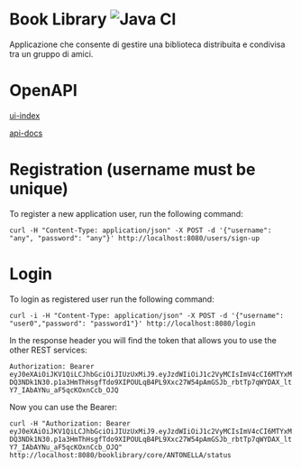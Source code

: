 # Book Library ![Java CI](https://github.com/vincenzofiore/ex1-library/workflows/Java%20CI/badge.svg?branch=develop)
Applicazione che consente di gestire una biblioteca distribuita e condivisa tra un gruppo di amici.

# OpenAPI
[ui-index](http://localhost:8080/swagger-ui/index.html)

[api-docs](http://localhost:8080/v3/api-docs)

# Registration (username must be unique)
To register a new application user, run the following command:

`curl -H "Content-Type: application/json" -X POST -d '{"username": "any", "password": "any"}' http://localhost:8080/users/sign-up`

# Login
To login as registered user run the following command:

`curl -i -H "Content-Type: application/json" -X POST -d '{"username": "user0","password": "password1"}' http://localhost:8080/login`

In the response header you will find the token that allows you to use the other REST services: 

`Authorization: Bearer eyJ0eXAiOiJKV1QiLCJhbGciOiJIUzUxMiJ9.eyJzdWIiOiJ1c2VyMCIsImV4cCI6MTYxMDQ3NDk1N30.p1a3HmThHsgfTdo9XIPOULqB4PL9Xxc27W54pAmGSJb_rbtTp7qWYDAX_ltY7_IAbAYNu_aF5qcKOxnCcb_OJQ`

Now you can use the Bearer:

`curl -H "Authorization: Bearer eyJ0eXAiOiJKV1QiLCJhbGciOiJIUzUxMiJ9.eyJzdWIiOiJ1c2VyMCIsImV4cCI6MTYxMDQ3NDk1N30.p1a3HmThHsgfTdo9XIPOULqB4PL9Xxc27W54pAmGSJb_rbtTp7qWYDAX_ltY7_IAbAYNu_aF5qcKOxnCcb_OJQ" http://localhost:8080/booklibrary/core/ANTONELLA/status`


